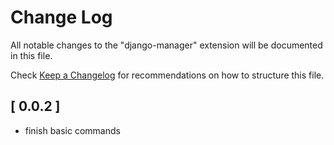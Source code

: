 # Change Log

All notable changes to the "django-manager" extension will be documented in this file.

Check [Keep a Changelog](http://keepachangelog.com/) for recommendations on how to structure this file.

## [ 0.0.2 ]

- finish basic commands
